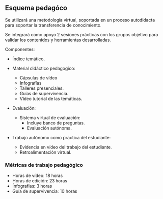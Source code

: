 ## Esquema pedagóco
Se utilizará una metodología virtual, soportada en un proceso autodidacta para soportar la transferencia de conocimiento.

Se integrará como apoyo 2 sesiones prácticas con los grupos objetivo para validar los contenidos y herramientas desarrolladas.

Componentes:

* Índice temático.
* Material didáctico pedagogíco:
  * Cápsulas de vídeo
  * Infografías
  * Talleres presenciales.
  * Guías de supervivencia.
  * Vídeo tutorial de las temáticas.
* Evaluación:
  * Sistema virtual de evaluación:
    * Incluye banco de preguntas.
    * Evaluación autónoma.

* Trabajo autónomo como practica del estudiante:
  * Evidencia en vídeo del trabajo del estudiante. 
  * Retroalimentación virtual.

### Métricas de trabajo pedagógico
* Horas de vídeo: 18 horas
* Horas de edición: 23 horas
* Ínfografias: 3 horas
* Guía de supervivencia: 10 horas

